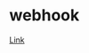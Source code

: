 ---
---

# webhook
[Link](https://xabaras.medium.com/setting-your-telegram-bot-webhook-the-easy-way-c7577b2d6f72)